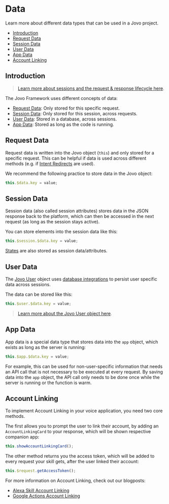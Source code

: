 # Data

Learn more about different data types that can be used in a Jovo project.

* [Introduction](#introduction)
* [Request Data](#request-data)
* [Session Data](#session-data)
* [User Data](#user-data)
* [App Data](#app-data)
* [Account Linking](#account-linking)

## Introduction

> [Learn more about sessions and the request & response lifecycle here](../requests-responses.md './requests-responses').

The Jovo Framework uses different concepts of data:

* [Request Data](#request-data): Only stored for this specific request.
* [Session Data](#request-data): Only stored for this session, across requests.
* [User Data](#persisting-data): Stored in a database, across sessions.
* [App Data](#app-data): Stored as long as the code is running.

## Request Data

Request data is written into the Jovo object (`this`) and only stored for a specific request. This can be helpful if data is used across different methods (e.g. if [Intent Redirects](../routing#intent-redirects './routing#intent-redirects') are used).

We recommend the following practice to store data in the Jovo object:

```javascript
this.$data.key = value;
```

## Session Data

Session data (also called session attributes) stores data in the JSON response back to the platform, which can then be accessed in the next request (as long as the session stays active).

You can store elements into the session data like this:

```javascript
this.$session.$data.key = value;
```

[States](../routing/states.md './routing/states') are also stored as session data/attributes.

## User Data

The [Jovo User](./user.md './data/user') object uses [database integrations](../../integrations/databases './databases') to persist user specific data across sessions.

The data can be stored like this:

```javascript
this.$user.$data.key = value;
```

> [Learn more about the Jovo User object here](./user.md './data/user').

## App Data

App data is a special data type that stores data into the `app` object, which exists as long as the server is running:

```javascript
this.$app.$data.key = value;
```

For example, this can be used for non-user-specific information that needs an API call that is not necessary to be executed at every request. By saving data into the `app` object, the API call only needs to be done once while the server is running or the function is warm.

## Account Linking

To implement Account Linking in your voice application, you need two core methods.

The first allows you to prompt the user to link their account, by adding an `AccountLinkingCard` to your response, which will be shown respective companion app:

```javascript
this.showAccountLinkingCard();
```

The other method returns you the access token, which will be added to every request your skill gets, after the user linked their account:

```javascript
this.$request.getAccessToken();
```

For more information on Account Linking, check out our blogposts:
* [Alexa Skill Account Linking](https://www.jovo.tech/tutorials/alexa-account-linking-auth0/)
* [Google Actions Account Linking](https://www.jovo.tech/tutorials/google-action-account-linking-auth0/)

<!--[metadata]: {"description": "Learn more about different data types that can be used in a Jovo project.", "route": "data"}-->
